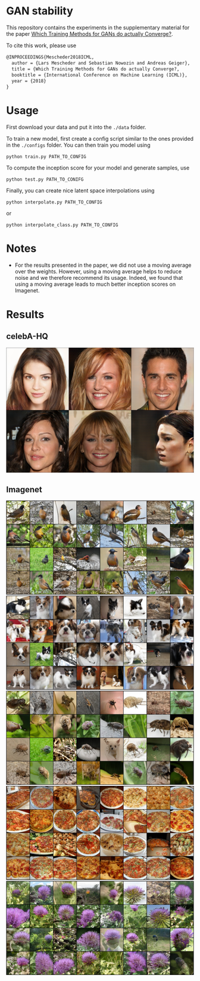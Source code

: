 # GAN stability
This repository contains the experiments in the supplementary material for the paper [Which Training Methods for GANs do actually Converge?](https://arxiv.org/abs/1801.04406).

To cite this work, please use
```
@INPROCEEDINGS{Mescheder2018ICML,
  author = {Lars Mescheder and Sebastian Nowozin and Andreas Geiger},
  title = {Which Training Methods for GANs do actually Converge?,
  booktitle = {International Conference on Machine Learning (ICML)},
  year = {2018}
}
```

# Usage
First download your data and put it into the `./data` folder.

To train a new model, first create a config script similar to the ones provided in the `./configs` folder.  You can then train you model using
```
python train.py PATH_TO_CONFIG
```

To compute the inception score for your model and generate samples, use
```
python test.py PATH_TO_CONIFG
```

Finally, you can create nice latent space interpolations using
```
python interpolate.py PATH_TO_CONFIG
```
or
```
python interpolate_class.py PATH_TO_CONFIG
```

# Notes
* For the results presented in the paper, we did not use a moving average over the weights. However, using a moving average helps to reduce noise and we therefore recommend its usage. Indeed, we found that using a moving average leads to much better inception scores on Imagenet.

# Results
## celebA-HQ
![celebA-HQ](results/celebA-HQ.jpg)

## Imagenet
![Imagenet 0](results/imagenet_00.jpg)
![Imagenet 1](results/imagenet_01.jpg)
![Imagenet 2](results/imagenet_02.jpg)
![Imagenet 3](results/imagenet_03.jpg)
![Imagenet 4](results/imagenet_04.jpg)
